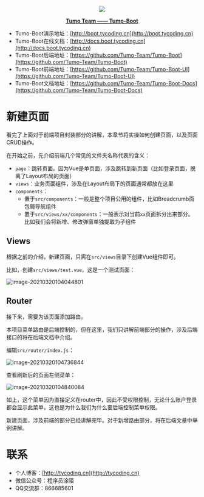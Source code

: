 <p align="center">
    <img src="http://cdn.tycoding.cn/MIK-WxRzP9.png" />
</p>
<p align="center">
    <a href="https://github.com/Tumo-Team" target="_blank">
        <strong>Tumo Team —— Tumo-Boot</strong>
    </a>
</p>



- Tumo-Boot演示地址：[http://boot.tycoding.cn](http://boot.tycoding.cn)
- Tumo-Boot在线文档：[http://docs.boot.tycoding.cn](http://docs.boot.tycoding.cn)
- Tumo-Boot后端地址：[https://github.com/Tumo-Team/Tumo-Boot](https://github.com/Tumo-Team/Tumo-Boot)
- Tumo-Boot前端地址：[https://github.com/Tumo-Team/Tumo-Boot-UI](https://github.com/Tumo-Team/Tumo-Boot-UI)
- Tumo-Boot文档地址：[https://github.com/Tumo-Team/Tumo-Boot-Docs](https://github.com/Tumo-Team/Tumo-Boot-Docs)

# 新建页面

看完了上面对于前端项目封装部分的讲解，本章节将实操如何创建页面，以及页面CRUD操作。

在开始之前，先介绍前端几个常见的文件夹名称代表的含义：

- `page`：跳转页面。因为Vue是单页面，涉及跳转到新页面（比如登录页面，脱离了Layout布局的页面）
- `views`：业务页面组件，涉及在Layout布局下的页面通常都放在这里
- `components`：
  - 置于`src/components`：一般是整个项目公用的组件，比如Breadcrumb面包屑导航组件
  - 置于`src/views/xx/components`：一般表示对当前`xx`页面拆分出来部分。比如我们会将新增、修改弹窗单独提取为子组件

## Views

根据之前的介绍，新建页面，只需在`src/views`目录下创建Vue组件即可。

比如，创建`src/views/test.vue`，这是一个测试页面：

![image-20210320104044801](http://cdn.tycoding.cn/20210320104044.png)

## Router

接下来，需要为该页面添加路由。

本项目菜单路由是后端控制的，但在这里，我们只讲解前端部分的操作，涉及后端接口的将在后端文档中介绍。

编辑`src/router/index.js`：

![image-20210320104736844](http://cdn.tycoding.cn/20210320104736.png)

查看刷新后的页面左侧菜单：

![image-20210320104840084](http://cdn.tycoding.cn/20210320104840.png)

如上，这个菜单因为直接定义在router中，因此不受权限控制，无论什么账户登录都会显示此菜单，这也是为什么我们为什么要后端控制菜单权限。

新建页面，涉及前端的部分已经讲解完毕。对于新增路由部分，将在后端文章中举例讲解。

# 联系

- 个人博客：[http://tycoding.cn](http://tycoding.cn)
- 微信公众号：程序员涂陌
- QQ交流群：866685601

